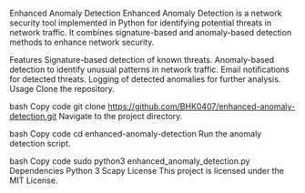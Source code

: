 Enhanced Anomaly Detection
Enhanced Anomaly Detection is a network security tool implemented in Python for identifying potential threats in network traffic. It combines signature-based and anomaly-based detection methods to enhance network security.

Features
Signature-based detection of known threats.
Anomaly-based detection to identify unusual patterns in network traffic.
Email notifications for detected threats.
Logging of detected anomalies for further analysis.
Usage
Clone the repository.

bash
Copy code
git clone https://github.com/BHK0407/enhanced-anomaly-detection.git
Navigate to the project directory.

bash
Copy code
cd enhanced-anomaly-detection
Run the anomaly detection script.

bash
Copy code
sudo python3 enhanced_anomaly_detection.py
Dependencies
Python 3
Scapy
License
This project is licensed under the MIT License.
